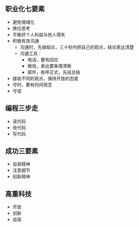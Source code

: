 ## 职业化七要素

+ 避免情绪化
+ 换位思考
+ 平衡好个人利益与他人得失
+ 积极有效沟通
  + 沟通时，先做结论，三十秒内把自己的观点，结论表达清楚
  + 沟通工具：
    + 电话，要有回应
    + 微信，表达要条理清晰
    + 邮件，称呼正式，先说总结
+ 接收不同的观点，保持开放的态度
+ 守时，要有时间观念
+ 守诺

## 编程三步走

+ 读代码
+ 改代码
+ 写代码

## 成功三要素

+ 自驱精神
+ 注意细节
+ 创新精神

## 高重科技

+ 开放
+ 创新
+ 自驱